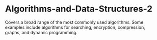 # Algorithms-and-Data-Structures-2
Covers a broad range of the most commonly used algorithms. Some examples include algorithms for searching, encryption, compression, graphs, and dynamic programming.
